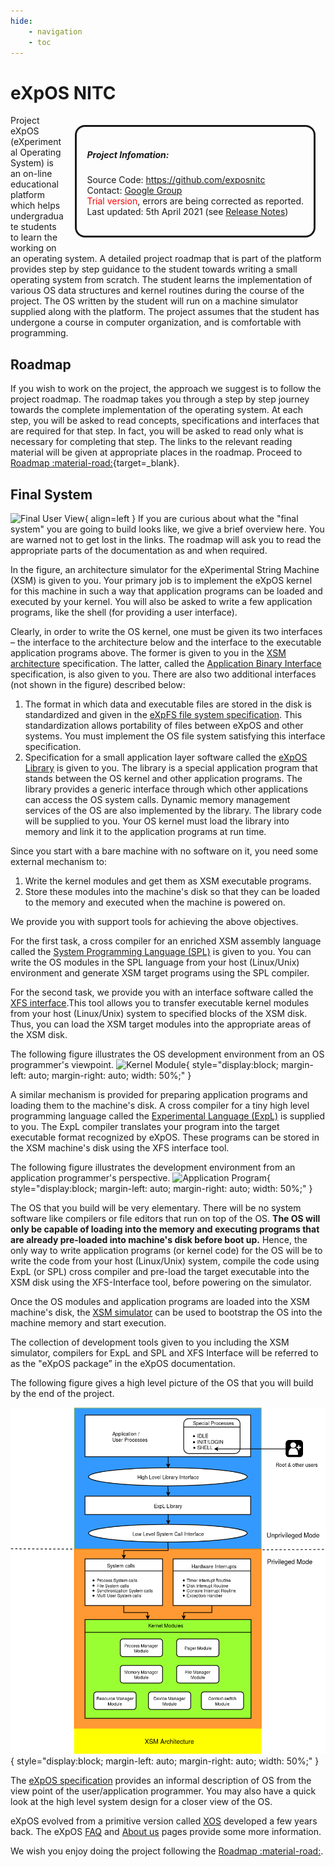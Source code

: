 ```yaml
---
hide:
    - navigation
    - toc
---
```

# eXpOS NITC
<div style="float: right; border-style: solid; padding: 16px; border-radius: 16px; margin: 16px;">
    <h5>Project Infomation:</h5>
    <p>
    Source Code:
    <a href="https://github.com/exposnitc">https://github.com/exposnitc</a>
    <br/>
    Contact:
    <a href="https://groups.google.com/g/xos-users">Google Group</a>
    <br/>
    <span style="color: red;">Trial version</span>, errors are being corrected as reported.
    <br/>
    Last updated: 5th April 2021 (see <a href="/changelog/">Release Notes</a>) 
    </p>
</div>

Project eXpOS (eXperimental Operating System) is an on-line educational platform which helps undergraduate students to learn the working on an operating system. A detailed project roadmap that is part of the platform provides step by step guidance to the student towards writing a small operating system from scratch. The student learns the implementation of various OS data structures and kernel routines during the course of the project. The OS written by the student will run on a machine simulator supplied along with the platform. The project assumes that the student has undergone a course in computer organization, and is comfortable with programming.

## Roadmap
If you wish to work on the project, the approach we suggest is to follow the project roadmap. The roadmap takes you through a step by step journey towards the complete implementation of the operating system. At each step, you will be asked to read concepts, specifications and interfaces that are required for that step. In fact, you will be asked to read only what is necessary for completing that step. The links to the relevant reading material will be given at appropriate places in the roadmap. Proceed to [Roadmap :material-road:](roadmap.md){target=_blank}.

## Final System
![Final User View](assets/img/user-view.png){ align=left }
If you are curious about what the "final system" you are going to build looks like, we give a brief overview here. You are warned not to get lost in the links. The roadmap will ask you to read the appropriate parts of the documentation as and when required. 



In the figure, an architecture simulator for the eXperimental String Machine (XSM) is given to you. Your primary job is to implement the eXpOS kernel for this machine in such a way that application programs can be loaded and executed by your kernel. You will also be asked to write a few application programs,­ like the shell (for providing a user interface).

Clearly, in order to write the OS kernel, one must be given its two interfaces – the interface to the architecture below and the interface to the executable application programs above. The former is given to you in the [XSM architecture](arch-spec.md) specification. The latter, called the [Application Binary Interface](abi.md) specification, is also given to you. There are also two additional interfaces (not shown in the figure) described below:
    
1. The format in which data and executable files are stored in the disk is standardized and given in the [eXpFS file system specification](os-spec/expfs.md). This standardization allows portability of files between eXpOS and other systems. You must implement the OS file system satisfying this interface specification.
2. Specification for a small application layer software called the [eXpOS Library](os-spec/misc.md/#expos-library) is given to you. The library is a special application program that stands between the OS kernel and other application programs. The library provides a generic interface through which other applications can access the OS system calls. Dynamic memory management services of the OS are also implemented by the library. The library code will be supplied to you. Your OS kernel must load the library into memory and link it to the application programs at run time.

Since you start with a bare machine with no software on it, you need some external mechanism to:

1. Write the kernel modules and get them as XSM executable programs.
2. Store these modules into the machine's disk so that they can be loaded to the memory and executed when the machine is powered on.

We provide you with support tools for achieving the above objectives.

For the first task, a cross compiler for an enriched XSM assembly language called the [System Programming Language (SPL)](support-tools/spl.md) is given to you. You can write the OS modules in the SPL language from your host (Linux/Unix) environment and generate XSM target programs using the SPL compiler.

For the second task, we provide you with an interface software called the [XFS interface](support-tools/xfs-interface.md).This tool allows you to transfer executable kernel modules from your host (Linux/Unix) system to specified blocks of the XSM disk. Thus, you can load the XSM target modules into the appropriate areas of the XSM disk.

The following figure illustrates the OS development environment from an OS programmer's viewpoint.
![Kernel Module](assets/img/kernel-module.png){ style="display:block; margin-left: auto; margin-right: auto; width: 50%;" }

A similar mechanism is provided for preparing application programs and loading them to the machine's disk. A cross compiler for a tiny high level programming language called the [Experimental Language (ExpL)](support-tools/expl.md) is supplied to you. The ExpL compiler translates your program into the target executable format recognized by eXpOS. These programs can be stored in the XSM machine's disk using the XFS interface tool.

The following figure illustrates the development environment from an application programmer's perspective.
![Application Program](assets/img/app-pgm.png){ style="display:block; margin-left: auto; margin-right: auto; width: 50%;" }

The OS that you build will be very elementary. There will be no system software like compilers or file editors that run on top of the OS. **The OS will only be capable of loading into the memory and executing programs that are already pre-loaded into machine's disk before boot up.** Hence, the only way to write application programs (or kernel code) for the OS will be to write the code from your host (Linux/Unix) system, compile the code using ExpL (or SPL) cross compiler and pre-load the target executable into the XSM disk using the XFS-Interface tool, before powering on the simulator. 

Once the OS modules and application programs are loaded into the XSM machine's disk, the [XSM simulator](support-tools/xsm-simulator.md) can be used to bootstrap the OS into the machine memory and start execution.

The collection of development tools given to you including the XSM simulator, compilers for ExpL and SPL and XFS Interface will be referred to as the "eXpOS package” in the eXpOS documentation.

The following figure gives a high level picture of the OS that you will build by the end of the project.

![High Level Design of eXpOS](assets/img/high-level-design.png){ style="display:block; margin-left: auto; margin-right: auto; width: 50%;" }

The [eXpOS specification](os-spec.md) provides an informal description of OS from the view point of the user/application programmer. You may also have a quick look at the high level system design for a closer view of the OS.

eXpOS evolved from a primitive version called [XOS](http://xosnitc.github.io/) developed a few years back. The eXpOS [FAQ](faq.md) and [About us](about.md) pages provide some more information.

We wish you enjoy doing the project following the [Roadmap :material-road:](roadmap.md).